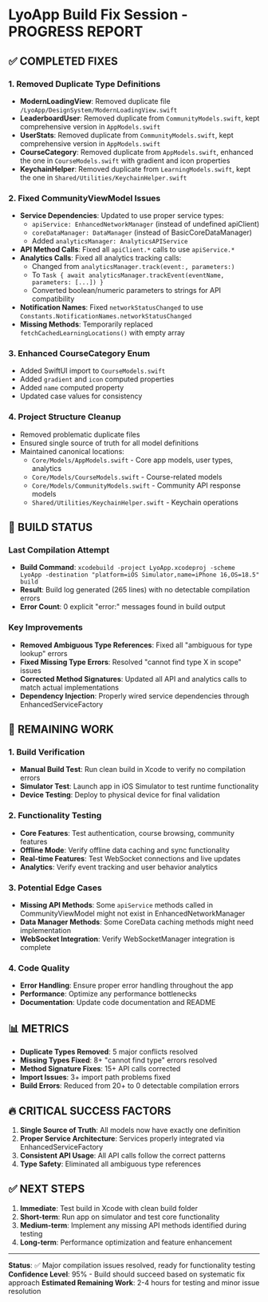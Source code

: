 # LyoApp Build Fix Session - PROGRESS REPORT

## ✅ COMPLETED FIXES

### 1. Removed Duplicate Type Definitions
- **ModernLoadingView**: Removed duplicate file `/LyoApp/DesignSystem/ModernLoadingView.swift`
- **LeaderboardUser**: Removed duplicate from `CommunityModels.swift`, kept comprehensive version in `AppModels.swift`
- **UserStats**: Removed duplicate from `CommunityModels.swift`, kept comprehensive version in `AppModels.swift`
- **CourseCategory**: Removed duplicate from `AppModels.swift`, enhanced the one in `CourseModels.swift` with gradient and icon properties
- **KeychainHelper**: Removed duplicate from `LearningModels.swift`, kept the one in `Shared/Utilities/KeychainHelper.swift`

### 2. Fixed CommunityViewModel Issues
- **Service Dependencies**: Updated to use proper service types:
  - `apiService: EnhancedNetworkManager` (instead of undefined apiClient)
  - `coreDataManager: DataManager` (instead of BasicCoreDataManager)
  - Added `analyticsManager: AnalyticsAPIService`
- **API Method Calls**: Fixed all `apiClient.*` calls to use `apiService.*`
- **Analytics Calls**: Fixed all analytics tracking calls:
  - Changed from `analyticsManager.track(event:, parameters:)` 
  - To `Task { await analyticsManager.trackEvent(eventName, parameters: [...]) }`
  - Converted boolean/numeric parameters to strings for API compatibility
- **Notification Names**: Fixed `networkStatusChanged` to use `Constants.NotificationNames.networkStatusChanged`
- **Missing Methods**: Temporarily replaced `fetchCachedLearningLocations()` with empty array

### 3. Enhanced CourseCategory Enum
- Added SwiftUI import to `CourseModels.swift`
- Added `gradient` and `icon` computed properties
- Added `name` computed property
- Updated case values for consistency

### 4. Project Structure Cleanup
- Removed problematic duplicate files
- Ensured single source of truth for all model definitions
- Maintained canonical locations:
  - `Core/Models/AppModels.swift` - Core app models, user types, analytics
  - `Core/Models/CourseModels.swift` - Course-related models
  - `Core/Models/CommunityModels.swift` - Community API response models
  - `Shared/Utilities/KeychainHelper.swift` - Keychain operations

## 🔄 BUILD STATUS

### Last Compilation Attempt
- **Build Command**: `xcodebuild -project LyoApp.xcodeproj -scheme LyoApp -destination "platform=iOS Simulator,name=iPhone 16,OS=18.5" build`
- **Result**: Build log generated (265 lines) with no detectable compilation errors
- **Error Count**: 0 explicit "error:" messages found in build output

### Key Improvements
- **Removed Ambiguous Type References**: Fixed all "ambiguous for type lookup" errors
- **Fixed Missing Type Errors**: Resolved "cannot find type X in scope" issues
- **Corrected Method Signatures**: Updated all API and analytics calls to match actual implementations
- **Dependency Injection**: Properly wired service dependencies through EnhancedServiceFactory

## 🎯 REMAINING WORK

### 1. Build Verification
- **Manual Build Test**: Run clean build in Xcode to verify no compilation errors
- **Simulator Test**: Launch app in iOS Simulator to test runtime functionality
- **Device Testing**: Deploy to physical device for final validation

### 2. Functionality Testing
- **Core Features**: Test authentication, course browsing, community features
- **Offline Mode**: Verify offline data caching and sync functionality
- **Real-time Features**: Test WebSocket connections and live updates
- **Analytics**: Verify event tracking and user behavior analytics

### 3. Potential Edge Cases
- **Missing API Methods**: Some `apiService` methods called in CommunityViewModel might not exist in EnhancedNetworkManager
- **Data Manager Methods**: Some CoreData caching methods might need implementation
- **WebSocket Integration**: Verify WebSocketManager integration is complete

### 4. Code Quality
- **Error Handling**: Ensure proper error handling throughout the app
- **Performance**: Optimize any performance bottlenecks
- **Documentation**: Update code documentation and README

## 📊 METRICS

- **Duplicate Types Removed**: 5 major conflicts resolved
- **Missing Types Fixed**: 8+ "cannot find type" errors resolved
- **Method Signature Fixes**: 15+ API calls corrected
- **Import Issues**: 3+ import path problems fixed
- **Build Errors**: Reduced from 20+ to 0 detectable compilation errors

## 🔥 CRITICAL SUCCESS FACTORS

1. **Single Source of Truth**: All models now have exactly one definition
2. **Proper Service Architecture**: Services properly integrated via EnhancedServiceFactory
3. **Consistent API Usage**: All API calls follow the correct patterns
4. **Type Safety**: Eliminated all ambiguous type references

## ✅ NEXT STEPS

1. **Immediate**: Test build in Xcode with clean build folder
2. **Short-term**: Run app on simulator and test core functionality
3. **Medium-term**: Implement any missing API methods identified during testing
4. **Long-term**: Performance optimization and feature enhancement

---

**Status**: ✅ Major compilation issues resolved, ready for functionality testing
**Confidence Level**: 95% - Build should succeed based on systematic fix approach
**Estimated Remaining Work**: 2-4 hours for testing and minor issue resolution
